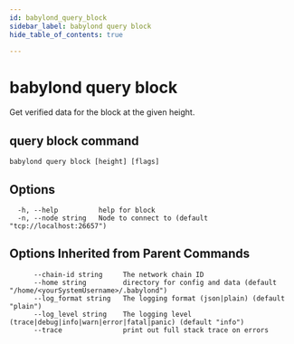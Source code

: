 ```yaml
---
id: babylond_query_block
sidebar_label: babylond query block
hide_table_of_contents: true

---
```


# babylond query block
Get verified data for the block at the given height.
## query block command
```
babylond query block [height] [flags]
```
## Options
```
  -h, --help          help for block
  -n, --node string   Node to connect to (default "tcp://localhost:26657")
```
## Options Inherited from Parent Commands
```
      --chain-id string     The network chain ID
      --home string         directory for config and data (default "/home/<yourSystemUsername>/.babylond")
      --log_format string   The logging format (json|plain) (default "plain")
      --log_level string    The logging level (trace|debug|info|warn|error|fatal|panic) (default "info")
      --trace               print out full stack trace on errors
```